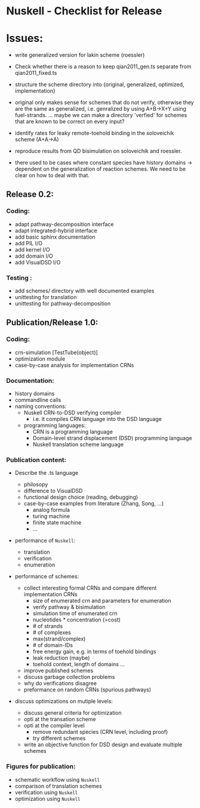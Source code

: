 # Nuskell - Checklist for Release

# Issues:
  - write generalized version for lakin scheme (roessler)
  - Check whether there is a reason to keep qian2011_gen.ts separate from qian2011_fixed.ts
  - structure the scheme directory into {original, generalized, optimized, implementation}
  - original only makes sense for schemes that do not verify, otherwise they are the same
    as generalized, i.e. genralized by using A+B->X+Y using fuel-strands. ... maybe we can
    make a directory 'verfied' for schemes that are known to be correct on every input?

  - identify rates for leaky remote-toehold binding in the soloveichik scheme (A+A->A)
  - reproduce results from QD bisimulation on soloveichik and roessler.
  - there used to be cases where constant species have history domains ->
    dependent on the generalization of reaction schemes. We need to be clear on
    how to deal with that.

## Release 0.2:

### Coding:
  - adapt pathway-decomposition interface
  - adapt integrated-hybrid interface
  - add basic sphinx documentation 
  - add PIL I/O
  - add kernel I/O
  - add domain I/O
  - add VisualDSD I/O

### Testing :
  - add schemes/ directory with well documented examples
  - unittesting for translation
  - unittesting for pathway-decomposition

## Publication/Release 1.0:

### Coding:
  - crn-simulation [TestTube(object)]
  - optimization module
  - case-by-case analysis for implementation CRNs

### Documentation:
  - history domains
  - commandline calls
  - naming conventions: 
    * Nuskell CRN-to-DSD verifying compiler
      - i.e. it compiles CRN language into the DSD language
    * programming languages:
      - CRN is a programming language
      - Domain-level strand displacement (DSD) programming language
      - Nuskell translation scheme language

### Publication content:
  - Describe the .ts language
    * philosopy 
    * difference to VisualDSD
    * functional design choice (reading, debugging)
    * case-by-case examples from literature (Zhang, Song, ...)
       - analog formula
       - turing machine 
       - finite state machine
       - ...

  - performance of `Nuskell`:
    - translation
    - verification
    - enumeration

  - performance of schemes:
    - collect interesting formal CRNs and compare different implementation CRNs
      * size of enumerated crn and parameters for enumeration
      * verify pathway & bisimulation
      * simulation time of enumerated crn
      * nucleotides * concentration (=cost)
      * \# of strands
      * \# of complexes
      * max(strand/complex)
      * \# of domain-IDs 
      * free energy gain, e.g. in terms of toehold bindings
      * leak reduction (maybe)
      * toehold context, length of domains ...
    - improve published schemes
    - discuss garbage collection problems
    - why do verifications disagree
    - preformance on random CRNs (spurious pathways)

  - discuss optimizations on mutiple levels:
    - discuss general criteria for optimization
    - opti at the transation scheme
    - opti at the compiler level
      - remove redundant species (CRN level, including proof)
      - try different schemes
    - write an objective function for DSD design and evaluate multiple schemes

### Figures for publication:
  - schematic workflow using `Nuskell`
  - comparison of translation schemes
  - verification using `Nuskell`
  - optimization using `Nuskell`

